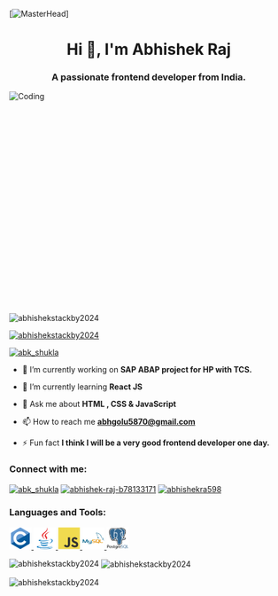 [![MasterHead](https://cdn.dribbble.com/users/1292677/screenshots/6139167/avento_still_2x.gif?compress=1&resize=400x300)]

<h1 align="center">Hi 👋, I'm Abhishek Raj</h1>
<h3 align="center">A passionate frontend developer from India.</h3>
<img align="right" alt="Coding" width="950" height="400" src="https://www.freecodecamp.org/news/content/images/2022/11/hire-full-stack-developers1546507474317-1.gif">

<p align="left"> <img src="https://komarev.com/ghpvc/?username=abhishekstackby2024&label=Profile%20views&color=0e75b6&style=flat" alt="abhishekstackby2024" /> </p>

<p align="left"> <a href="https://github.com/ryo-ma/github-profile-trophy"><img src="https://github-profile-trophy.vercel.app/?username=abhishekstackby2024" alt="abhishekstackby2024" /></a> </p>

<p align="left"> <a href="https://twitter.com/abk_shukla" target="blank"><img src="https://img.shields.io/twitter/follow/abk_shukla?logo=twitter&style=for-the-badge" alt="abk_shukla" /></a> </p>

- 🔭 I’m currently working on **SAP ABAP project for HP with TCS.**

- 🌱 I’m currently learning **React JS**

- 💬 Ask me about **HTML , CSS & JavaScript**

- 📫 How to reach me **abhgolu5870@gmail.com**

- ⚡ Fun fact **I think I will be a very good frontend developer one day.**

<h3 align="left">Connect with me:</h3>
<p align="left">
<a href="https://twitter.com/abk_shukla" target="blank"><img align="center" src="https://raw.githubusercontent.com/rahuldkjain/github-profile-readme-generator/master/src/images/icons/Social/twitter.svg" alt="abk_shukla" height="30" width="40" /></a>
<a href="https://linkedin.com/in/abhishek-raj-b78133171" target="blank"><img align="center" src="https://raw.githubusercontent.com/rahuldkjain/github-profile-readme-generator/master/src/images/icons/Social/linked-in-alt.svg" alt="abhishek-raj-b78133171" height="30" width="40" /></a>
<a href="https://instagram.com/abhishekra598" target="blank"><img align="center" src="https://raw.githubusercontent.com/rahuldkjain/github-profile-readme-generator/master/src/images/icons/Social/instagram.svg" alt="abhishekra598" height="30" width="40" /></a>
</p>

<h3 align="left">Languages and Tools:</h3>
<p align="left"> <a href="https://www.cprogramming.com/" target="_blank" rel="noreferrer"> <img src="https://raw.githubusercontent.com/devicons/devicon/master/icons/c/c-original.svg" alt="c" width="40" height="40"/> </a> <a href="https://www.java.com" target="_blank" rel="noreferrer"> <img src="https://raw.githubusercontent.com/devicons/devicon/master/icons/java/java-original.svg" alt="java" width="40" height="40"/> </a> <a href="https://developer.mozilla.org/en-US/docs/Web/JavaScript" target="_blank" rel="noreferrer"> <img src="https://raw.githubusercontent.com/devicons/devicon/master/icons/javascript/javascript-original.svg" alt="javascript" width="40" height="40"/> </a> <a href="https://www.mysql.com/" target="_blank" rel="noreferrer"> <img src="https://raw.githubusercontent.com/devicons/devicon/master/icons/mysql/mysql-original-wordmark.svg" alt="mysql" width="40" height="40"/> </a> <a href="https://www.postgresql.org" target="_blank" rel="noreferrer"> <img src="https://raw.githubusercontent.com/devicons/devicon/master/icons/postgresql/postgresql-original-wordmark.svg" alt="postgresql" width="40" height="40"/> </a> </p>

<p><img align="left" src="https://github-readme-stats.vercel.app/api/top-langs?username=abhishekstackby2024&show_icons=true&locale=en&layout=compact" alt="abhishekstackby2024" /></p>

<p>&nbsp;<img align="center" src="https://github-readme-stats.vercel.app/api?username=abhishekstackby2024&show_icons=true&locale=en" alt="abhishekstackby2024" /></p>

<p><img align="center" src="https://github-readme-streak-stats.herokuapp.com/?user=abhishekstackby2024&" alt="abhishekstackby2024" /></p>
